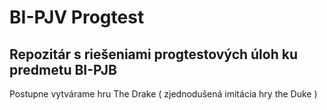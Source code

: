# BI-PJV Progtest

## Repozitár s riešeniami progtestových úloh ku predmetu BI-PJB
Postupne vytvárame hru The Drake ( zjednodušená imitácia hry the Duke )